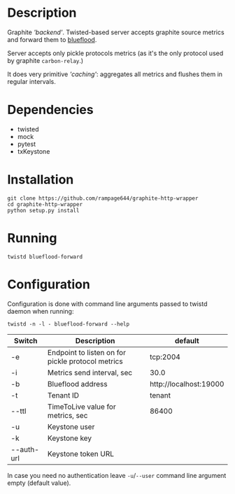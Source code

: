 # Description

Graphite _'backend'_. Twisted-based server accepts graphite source metrics and forward them to [blueflood][blueflood-git].

Server accepts only pickle protocols metrics (as it's the only protocol used by graphite `carbon-relay`.)

It does very primitive _'caching'_: aggregates all metrics and flushes them in regular intervals.

# Dependencies

 * twisted
 * mock
 * pytest
 * txKeystone

# Installation

    git clone https://github.com/rampage644/graphite-http-wrapper
    cd graphite-http-wrapper
    python setup.py install

# Running

    twistd blueflood-forward

# Configuration

Configuration is done with command line arguments passed to twistd daemon when running:

    twistd -n -l - blueflood-forward --help

| Switch | Description | default |
| ----- | ------- | --------- |
| -e | Endpoint to listen on for pickle protocol metrics | tcp:2004 |
| -i | Metrics send interval, sec | 30.0 |
| -b | Blueflood address | http://localhost:19000 |
| -t | Tenant ID | tenant |
| --ttl | TimeToLive value for metrics, sec | 86400 |
| -u | Keystone user | |
| -k | Keystone key | |
| --auth-url | Keystone token URL | |

In case you need no authentication leave `-u`/`--user` command line argument empty (default value).

[blueflood-git]: https://github.com/rackerlabs/blueflood "blueflood"
